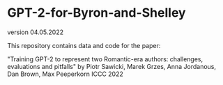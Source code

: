 # GPT-2-for-Byron-and-Shelley
version 04.05.2022

This repository contains data and code for the paper:

"Training GPT-2 to represent two Romantic-era authors: challenges, evaluations and pitfalls" 
by Piotr Sawicki, Marek Grzes, Anna Jordanous, Dan Brown, Max Peeperkorn
ICCC 2022
